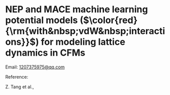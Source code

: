 # NEP and MACE machine learning potential models ($\color{red}{\rm{with&nbsp;vdW&nbsp;interactions}}$) for modeling lattice dynamics in CFMs

Email: 1207375975@qq.com

Reference:

Z. Tang et al.,  [ ]( )
